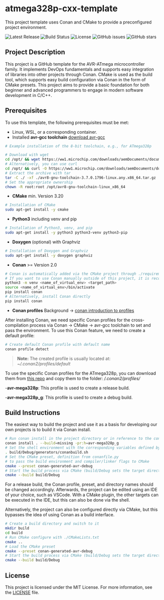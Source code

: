 # atmega328p-cxx-template
This project template uses Conan and CMake to provide a preconfigured project environment.

![Latest Release](https://img.shields.io/github/v/release/Zombieanfuehrer/atmega328p-cxx-template)
![Build Status](https://github.com/Zombieanfuehrer/atmega328p-cxx-template/actions/workflows/build.yml/badge.svg)
![License](https://img.shields.io/github/license/Zombieanfuehrer/atmega328p-cxx-template)
![GitHub issues](https://img.shields.io/github/issues/Zombieanfuehrer/atmega328p-cxx-template)
![GitHub stars](https://img.shields.io/github/stars/Zombieanfuehrer/atmega328p-cxx-template)

## Project Description

This project is a GitHub template for the AVR-ATmega microcontroller family.
It implements DevOps fundamentals and supports easy integration of libraries into other projects through Conan.
CMake is used as the build tool, which supports easy build configuration via Conan in the form of CMake presets.
This project aims to provide a basic foundation for both beginner and advanced programmers to engage in modern software development in C/C++.

## Prerequisites

To use this template, the following prerequisites must be met:
- Linux, WSL, or a corresponding container.
- Installed __avr-gcc toolchain__ [download avr-gcc](https://www.microchip.com/en-us/tools-resources/develop/microchip-studio/gcc-compilers "avr-gcc toolchain downloads from microchip.com")

```sh
# Example installation of the 8-bit toolchain, e.g., for ATmega328p

# Download with wget
cd /opt/ && wget https://ww1.microchip.com/downloads/aemDocuments/documents/DEV/ProductDocuments/SoftwareTools/avr8-gnu-toolchain-3.7.0.1796-linux.any.x86_64.tar.gz
# Alternatively, you can use curl
cd /opt/ && curl -O https://ww1.microchip.com/downloads/aemDocuments/documents/DEV/ProductDocuments/SoftwareTools/avr8-gnu-toolchain-3.7.0.1796-linux.any.x86_64.tar.gz
# Extract the archive with tar
tar -C ./ -xf ./avr8-gnu-toolchain-3.7.0.1796-linux.any.x86_64.tar.gz
# Set the appropriate ownership
chown -R root:root /opt/avr8-gnu-toolchain-linux_x86_64
```

- __CMake__ min. Version 3.20
```sh
# Installation of CMake
sudo apt-get install -y cmake
```
- __Python3__ including venv and pip
```sh
# Installation of Python3, venv, and pip
sudo apt-get install -y python3 python3-venv python3-pip
```
- __Doxygen__  (optional) with Graphviz
```sh
# Installation of Doxygen and Graphviz
sudo apt-get install -y doxygen graphviz
```
- __Conan__ >= Version 2.0
```sh
# Conan is automatically added via the CMake project through ./requirements.txt
# If you want to use Conan manually outside of this project, it is recommended to install Conan in a virtual Python environment
python3 -m venv <name_of_virtual_env> <target_path>
source <name_of_virtual_env>/bin/activate
pip install conan
# Alternatively, install Conan directly
pip install conan
```
- __Conan profiles__  Background -> [conan introduction to profiles](https://docs.conan.io/2/reference/config_files/profiles.html "conan 2 profile documentation")

After installing Conan, we need specific Conan profiles for the cross-compilation process via Conan -> CMake -> avr-gcc toolchain to set and pass the environment. To use this Conan feature, we need to create a default profile:
```sh
# Create default Conan profile with default name
conan profile detect
```
> __Note:__ The created profile is usually located at: *~/.conan2/profiles/default*

To use the specific Conan profiles for the ATmega328p, you can download them from [this repo](https://github.com/Zombieanfuehrer/conan-profiles-linux "conan 2 Zombieanfuehrer/conan-profiles-linux")
and copy them to the folder: */.conan2/profiles/*

-__avr-mega328p__: This profile is used to create a release build.

-__avr-mega328p_g__: This profile is used to create a debug build.

## Build Instructions

The easiest way to build the project and use it as a basis for developing our own projects is to build it via Conan install.

```sh
# Run conan install in the project directory or in reference to the conanfile.py
conan install . --build=missing -pr:h=avr-mega328p_g
# Set the shell environment with the corresponding variables defined by Conan
. build/Debug/generators/conanbuild.sh
# Set the CMake preset, definition from conanfile.py
# to pass the build environment and compiler/linker flags to CMake
cmake --preset conan-generated-avr-debug
# Start the build process via CMake (build/Debug sets the target directory for binaries and artifacts)
cmake --build build/Debug
```

For a release build, the Conan profile, preset, and directory names should be changed accordingly.
Afterwards, the project can be edited using an IDE of your choice, such as VSCode.
With a CMake plugin, the other targets can be executed in the IDE, but this can also be done via the shell.

Alternatively, the project can also be configured directly via CMake, but this bypasses the idea of using Conan as a build interface.

```sh
# Create a build directory and switch to it
mkdir build
cd build
# Run CMake configure with ./CMakeLists.txt
cmake ..
# Load the CMake preset
cmake --preset conan-generated-avr-debug
# Start the build process via CMake (build/Debug sets the target directory for binaries and artifacts)
cmake --build build/Debug
```

## License

This project is licensed under the MIT License. For more information, see the [LICENSE](LICENSE "MIT") file.